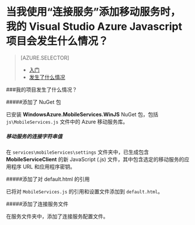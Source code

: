 <properties 
	pageTitle="通过使用 Visual Studio 连接服务将移动服务添加到 Javascript 应用时会发生什么情况？" 
	description="描述 Visual Studio 中的 Azure 移动服务项目发生了什么情况" 
	services="mobile-services" 
	documentationCenter="" 
	authors="patshea123" 
	manager="douge" 
	editor=""/>

<tags 
	ms.service="mobile-services" 
	ms.date="07/02/2015" 
	wacn.date="10/22/2015"/>

# 当我使用“连接服务”添加移动服务时，我的 Visual Studio Azure Javascript 项目会发生什么情况？

> [AZURE.SELECTOR]
> - [入门](/documentation/articles/vs-mobile-services-javascript-getting-started)
> - [发生了什么情况](/documentation/articles/vs-mobile-services-javascript-what-happened)

###我的项目发生了什么情况？

#####添加了 NuGet 包

已安装 **WindowsAzure.MobileServices.WinJS** NuGet 包，包括 `js\MobileServices.js` 文件中的 Azure 移动服务库。
  
##### 移动服务的连接字符串值 

在 `services\mobileServices\settings` 文件夹中，已生成包含 **MobileServiceClient** 的新 JavaScript (.js) 文件，其中包含选定的移动服务的应用程序 URL 和应用程序密钥。


#####添加了对 default.html 的引用

已将对 `MobileServices.js` 的引用和设置文件添加到 `default.html`。


#####添加了连接服务文件

在服务文件夹中，添加了连接服务配置文件。



 

<!---HONumber=74-->